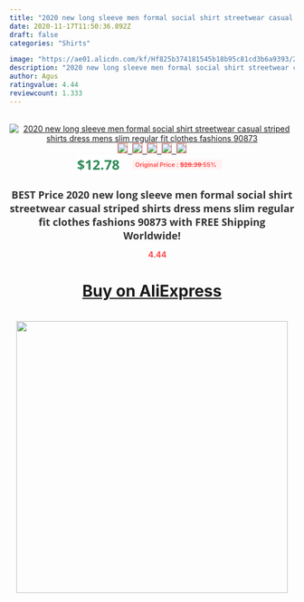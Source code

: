 ```yaml
---
title: "2020 new long sleeve men formal social shirt streetwear casual striped shirts dress mens slim regular fit clothes fashions 90873"
date: 2020-11-17T11:50:36.892Z
draft: false
categories: "Shirts"

image: "https://ae01.alicdn.com/kf/Hf825b374181545b18b95c81cd3b6a9393/2020-new-long-sleeve-men-formal-social-shirt-streetwear-casual-striped-shirts-dress-mens-slim-regular.jpg"
description: "2020 new long sleeve men formal social shirt streetwear casual striped shirts dress mens slim regular fit clothes fashions 90873"
author: Agus
ratingvalue: 4.44
reviewcount: 1.333
---
```

<br>
<div style="text-align: center;">
<a href="https://s.click.aliexpress.com/e/_9hJpp7" target="_blank" rel="nofollow noopener noreferrer"><img alt="2020 new long sleeve men formal social shirt streetwear casual striped shirts dress mens slim regular fit clothes fashions 90873" class="magnifier-image" src="https://ae01.alicdn.com/kf/Hf825b374181545b18b95c81cd3b6a9393/2020-new-long-sleeve-men-formal-social-shirt-streetwear-casual-striped-shirts-dress-mens-slim-regular.jpg_640x640.jpg">
<br>
<img style="border:1px solid salmon" src="https://ae01.alicdn.com/kf/Hf825b374181545b18b95c81cd3b6a9393/2020-new-long-sleeve-men-formal-social-shirt-streetwear-casual-striped-shirts-dress-mens-slim-regular.jpg_120x120.jpg">&nbsp;&nbsp;<img style="border:1px solid salmon" src="https://ae01.alicdn.com/kf/Haad6fc1fdf2e4a69bb9ce34223f332c0D/2020-new-long-sleeve-men-formal-social-shirt-streetwear-casual-striped-shirts-dress-mens-slim-regular.jpg_120x120.jpg">&nbsp;&nbsp;<img style="border:1px solid salmon" src="https://ae01.alicdn.com/kf/Hdf6df4cee0054a9fb24999abb68312e3Y/2020-new-long-sleeve-men-formal-social-shirt-streetwear-casual-striped-shirts-dress-mens-slim-regular.jpg_120x120.jpg">&nbsp;&nbsp;<img style="border:1px solid salmon" src="https://ae01.alicdn.com/kf/H890237c3963e4cf0a9d1040aa8a947562/2020-new-long-sleeve-men-formal-social-shirt-streetwear-casual-striped-shirts-dress-mens-slim-regular.jpg_120x120.jpg">&nbsp;&nbsp;<img style="border:1px solid salmon" src="https://ae01.alicdn.com/kf/Hb21cb962ab144f18ba7aaa108cd93860r/2020-new-long-sleeve-men-formal-social-shirt-streetwear-casual-striped-shirts-dress-mens-slim-regular.jpg_120x120.jpg"></a></div><br0>
<div style="text-align: center;"><span style="background-color: white; border: 0px; box-sizing: border-box; color: seagreen; display: inline-block; font-family: &quot;open sans&quot; , &quot;arial&quot; , &quot;helvetica&quot; , sans-serif , &quot;heiti&quot;; font-size: 24px; font-stretch: inherit; font-weight: 700; line-height: inherit; margin: 0px 10px 0px 0px; padding: 0px; vertical-align: middle;">$12.78 </span>
<span style="background: rgb(255 , 241 , 241); border-radius: 3px; border: 0px; box-sizing: border-box; color: #ff4747; display: inline-block; font-family: inherit; font-size: 12px; font-stretch: inherit; font-style: inherit; font-variant: inherit; font-weight: 600; line-height: inherit; margin: 0px; padding: 2px 5px; transform: scale(0.9); vertical-align: middle;">Original Price : <b style="text-decoration: line-through;">$28.39 </b> 55%&nbsp;&nbsp;</span></div>
<h1 style="color: #333333; display: inline-block; font-family: &quot;open sans&quot; , &quot;arial&quot; , &quot;helvetica&quot; , sans-serif , &quot;heiti&quot;; font-size: 18px; font-stretch: inherit; font-weight: 700; text-align: center;">BEST Price 2020 new long sleeve men formal social shirt streetwear casual striped shirts dress mens slim regular fit clothes fashions 90873 with FREE Shipping Worldwide!</h1>
<div style="color: #ff4747; text-align: center;">
<img src="https://4.bp.blogspot.com/-M0ZcTcb-5uY/XleCXlxnR4I/AAAAAAAAAEc/OrjgMkXV1oMQFaCRZj5HQwOCBcu3w1FegCPcBGAYYCw/s1600/star.png" style="height: 15px;">&nbsp;<b>4.44</b></div>
<div class="button_cont" align="center"><a class="buynow_a" href="https://s.click.aliexpress.com/e/_9hJpp7" target="_blank" rel="nofollow noopener noreferrer"><H1>Buy on AliExpress</H1></a></div><br>
<div class="separator" style="clear: both; text-align: center;">
<img src="https://lh3.googleusercontent.com/-pTy5HemUv9M/XlePHvY0dAI/AAAAAAAAAE4/0nX5iRUoIWY8eMW9Dpxeirr157OZliDIgCLcBGAsYHQ/s1600/badge.gif" width="480">
</div>
